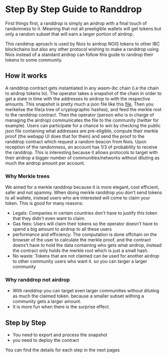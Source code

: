 # Step By Step Guide to Randdrop

First things first, a randdrop is simply an airdrop with a final touch of
randomness to it. Meaning that not all preeligible wallets will get tokens but
only a random subset that will earn a larger portion of airdrop.

This randdrop aproach is used by Nois to airdrop NOIS tokens to other IBC
blockchains but also any other protocol wishing to make a randdrop using Nois
instead of a standard airdrop can follow this guide to randrop their tokens to
some community.

## How it works

A randdrop contract gets instantiated in any wasm-ibc chain (i.e the chain to
airdrop tokens to). The operator takes a snapshot of the chain in order to get a
state in time with the addresses to airdrop to with the respective amounts. This
snapshot is pretty much a json file like this
[file](https://gist.github.com/kaisbaccour/5a2f102ef476d533a3112b016aa45db4).
Then you merkelise the file(a tree of cryptographic hashes), and feed the merkle
root to the randdrop contract. Then the operator (person who is in charge of
managing the airdrop) communicates the file to the community (twitter for
example). Users can participate for a chance to win by checking the public json
file containing what addresses are pre-eligible, compute their merkle proof (the
webapp UI does that for them) and send the proof to the randdrop contract which
request a random beacon from Nois. Upon reception of the randomness, an account
has 1/3 of probability to receive the randdrop. This is interesting because it
allows protocols to target with their airdrop a bigger number of
communities/networks without diluting as much the airdrop amount per account.

### Why Merkle trees

We aimed for a merkle randdrop because it is more elegant, cost efficient, safer
and not spammy. When doing merkle randdrop you don't send tokens to all wallets,
instead users who are interested will come to claim your token. This is good for
many reasons:

- Legals: Companies in certain countries don't have to justify this token that
  they didn't even want to claim.
- Gas fees: Users will claim their tokens so the operator doesn't have to spend
  a big amount to airdrop to all these users
- performance and efficiency: The computation is done offchain on the browser of
  the user to calculate the merkle proof, and the contract doens't have to hold
  the data containing who gets what airdrop, instead the contract only holds the
  merkle root which is just a small hash.
- No waste: Tokens that are not claimed can be used for another airdrop to other
  community users who want it. so you can targer a larger community

### Why randdrop not airdrop

- With randdrop you can target even larger communities without diluting as much
  the claimed token. because a smaller subset withing a community gets a larger
  amount.
- It is more fun when there is the surprise effect.

## Step by Step

- You need to export and process the snapshot
- you need to deploy the contract

You can find the details for each step in the next pages

